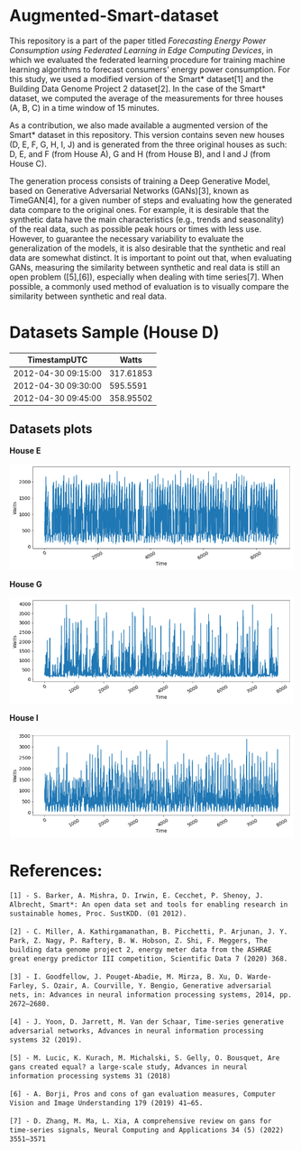 # Augmented-Smart-dataset

This repository is a part of the paper titled *Forecasting Energy Power Consumption using
Federated Learning in Edge Computing Devices*, in which we evaluated the federated learning procedure for training machine learning algorithms to forecast consumers' energy power consumption. For this study, we used a modified version of the Smart* dataset[1] and the Building Data Genome Project 2 dataset[2]. In the case of the Smart* dataset, we computed the average of the measurements for three houses (A, B, C) in a time window of 15 minutes.

As a contribution, we also made available a augmented version of the Smart* dataset in this repository. This version contains seven new houses (D, E, F, G, H, I, J) and is generated from the three original houses as such: D, E, and F (from House A), G and H (from House B), and I and J (from House C). 

The generation process consists of training a Deep Generative Model, based on Generative Adversarial Networks (GANs)[3], known as TimeGAN[4], for a given number of steps and evaluating how the generated data compare to the original ones. For example, it is desirable that the synthetic data have the main characteristics (e.g., trends and seasonality) of the real data, such as possible peak hours or times with less use. However, to guarantee the necessary variability to evaluate the generalization of the models, it is also desirable that the synthetic and real data are somewhat distinct. It is important to point out that, when evaluating GANs, measuring the similarity between synthetic and real data is still an open problem ([5],[6]), especially when dealing with time series[7]. When possible, a commonly used method of evaluation is to visually compare the similarity between synthetic and real data.

# Datasets Sample (House D)


| **TimestampUTC**    | **Watts** |
|---------------------|-----------|
| 2012-04-30 09:15:00 | 317.61853 |
| 2012-04-30 09:30:00 | 595.5591  |
| 2012-04-30 09:45:00 | 358.95502 |

## Datasets plots

**House E**

![House E](plots/E.png)

**House G**

![House E](plots/G.png)


**House I**

![House E](plots/I.png)


# References:

    [1] - S. Barker, A. Mishra, D. Irwin, E. Cecchet, P. Shenoy, J. Albrecht, Smart*: An open data set and tools for enabling research in sustainable homes, Proc. SustKDD. (01 2012).

    [2] - C. Miller, A. Kathirgamanathan, B. Picchetti, P. Arjunan, J. Y. Park, Z. Nagy, P. Raftery, B. W. Hobson, Z. Shi, F. Meggers, The building data genome project 2, energy meter data from the ASHRAE great energy predictor III competition, Scientific Data 7 (2020) 368.

    [3] - I. Goodfellow, J. Pouget-Abadie, M. Mirza, B. Xu, D. Warde-Farley, S. Ozair, A. Courville, Y. Bengio, Generative adversarial nets, in: Advances in neural information processing systems, 2014, pp. 2672–2680.

    [4] - J. Yoon, D. Jarrett, M. Van der Schaar, Time-series generative adversarial networks, Advances in neural information processing systems 32 (2019).

    [5] - M. Lucic, K. Kurach, M. Michalski, S. Gelly, O. Bousquet, Are gans created equal? a large-scale study, Advances in neural information processing systems 31 (2018)

    [6] - A. Borji, Pros and cons of gan evaluation measures, Computer Vision and Image Understanding 179 (2019) 41–65.

    [7] - D. Zhang, M. Ma, L. Xia, A comprehensive review on gans for time-series signals, Neural Computing and Applications 34 (5) (2022) 3551–3571   